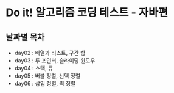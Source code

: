 # Do it! 알고리즘 코딩 테스트 - 자바편

## 날짜별 목차

- day02 : 배열과 리스트, 구간 합
- day03 : 투 포인터, 슬라이딩 윈도우
- day04 : 스택, 큐
- day05 : 버블 정렬, 선택 정렬
- day06 : 삽입 정렬, 퀵 정렬
